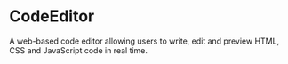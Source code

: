 # CodeEditor
A web-based code editor allowing users to write, edit and preview HTML, CSS and JavaScript code in real time.
